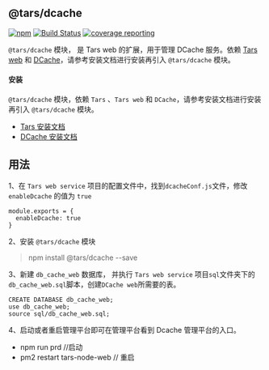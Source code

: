 ## @tars/dcache
[![npm](https://img.shields.io/npm/v/@tars/dcache.svg)](https://www.npmjs.com/package/@tars/dcache)
[![Build Status](https://travis-ci.org/JSFiend/Tars-DCache.svg?branch=master)](https://travis-ci.org/JSFiend/Tars-DCache)
[![coverage reporting](https://img.shields.io/coveralls/github/JSFiend/Tars-DCache.svg)](https://coveralls.io/github/JSFiend/Tars-DCache)

`@tars/dcache` 模块， 是 Tars web 的扩展，用于管理 DCache 服务。依赖 [Tars web](https://github.com/TarsCloud/TarsWeb) 和 [DCache](https://github.com/Tencent/DCache)，请参考安装文档进行安装再引入 `@tars/dcache` 模块。
#### 安装
`@tars/dcache` 模块，依赖 `Tars` 、`Tars web` 和 `DCache`，请参考安装文档进行安装再引入 `@tars/dcache` 模块。
* [Tars 安装文档](https://github.com/TarsCloud/Tars/blob/master/Install.zh.md)
* [DCache 安装文档](https://github.com/Tencent/DCache/blob/master/docs/install.md)
 
## 用法
 
 1、在 `Tars web service` 项目的配置文件中，找到`dcacheConf.js`文件，修改 `enableDcache` 的值为 `true`
 ```
 module.exports = {
   enableDcache: true
 }
 ```
 2、安装 `@tars/dcache` 模块
 > npm install @tars/dcache --save
 
 3、新建 `db_cache_web` 数据库， 并执行 `Tars web service` 项目`sql`文件夹下的`db_cache_web.sql`脚本，创建`DCache web`所需要的表。
 ```
 CREATE DATABASE db_cache_web;
 use db_cache_web;
 source sql/db_cache_web.sql;
 ```
 4、启动或者重启管理平台即可在管理平台看到 Dcache 管理平台的入口。
 * npm run prd   //启动
 * pm2 restart tars-node-web  // 重启
